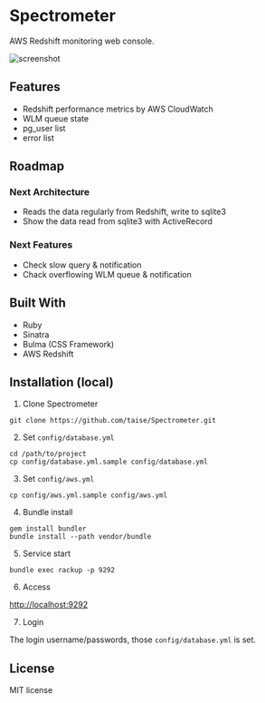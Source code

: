 # Spectrometer

AWS Redshift monitoring web console.

![screenshot](https://raw.githubusercontent.com/taise/Spectrometer/images/spectrometer_ss.png)

## Features

* Redshift performance metrics by AWS CloudWatch
* WLM queue state
* pg_user list
* error list


## Roadmap

### Next Architecture

* Reads the data regularly from Redshift, write to sqlite3
* Show the data read from sqlite3 with ActiveRecord


### Next Features

* Check slow query & notification
* Chack overflowing WLM queue & notification


## Built With

* Ruby
* Sinatra
* Bulma (CSS Framework)
* AWS Redshift


## Installation (local)

1. Clone Spectrometer

  ```
  git clone https://github.com/taise/Spectrometer.git
  ```

2. Set `config/database.yml`

  ```
  cd /path/to/project
  cp config/database.yml.sample config/database.yml
  ```

3. Set `config/aws.yml`

  ```
  cp config/aws.yml.sample config/aws.yml
  ```

4. Bundle install

  ```
  gem install bundler
  bundle install --path vendor/bundle
  ```

5. Service start

  ```
  bundle exec rackup -p 9292
  ```

6. Access

  [http://localhost:9292](http://localhost:9292)

7. Login

  The login username/passwords, those `config/database.yml` is set.


## License

MIT license
